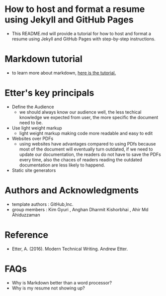 # How to host and format a resume using Jekyll and GitHub Pages
- This README.md will provide a tutorial for how to host and format a resume using Jekyll and GitHub Pages with step-by-step instructions.

# Markdown tutorial
- to learn more about markdown, [here is the tutorial.](https://www.markdowntutorial.com/)

# Etter's key principals
- Define the Audience
  - we should always know our audience well, the less techical knowledge we expected from user, the more specific the document need to be.
- Use light weight markup
  - light weight markup making code more readable and easy to edit
- Websites over PDFs
  - using websites have advantages compared to using PDfs because most of the document will eventually turn outdated, if we need to update our documentation, the readers do not have to save the PDFs every time, also the chaces of readers reading the outdated documentation are less likely to happend.
- Static site generators
  
  
# Authors and Acknowledgments
- template authors : GitHub,Inc.
- group members : Kim Gyuri , Anghan Dharmit Kishorbhai , Ahir Md Ahiduzzaman

# Reference
- Etter, A. (2016). Modern Technical Writing. Andrew Etter. 

# FAQs
- Why is Markdown better than a word
processor?
- Why is my resume not showing up?
